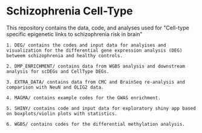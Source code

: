 # Schizophrenia Cell-Type

This repository contains the data, code, and analyses used for "Cell-type specific epigenetic links to schizophrenia risk in brain"

    1. DEG/ contains the codes and input data for analyises and visualization for the differential gene expression analysis (DEG) betweem schizophrenia and healthy controls.

    2. DMP_ENRICHMENT/ contains data from WGBS analysis and downstream analysis for scDEGs and CellType DEGs.

    3. EXTRA_DATA/ contains data from CMC and BrainSeq re-analysis and comparison with NeuN and OLIG2 data.

    4. MAGMA/ contains example codes for the GWAS enrichment.

    5. SHINY/ contains code and input data for exploratory shiny app based on boxplots/violin plots with statistics.
    
    6. WGBS/ contains codes for the differential methylation analysis. 
